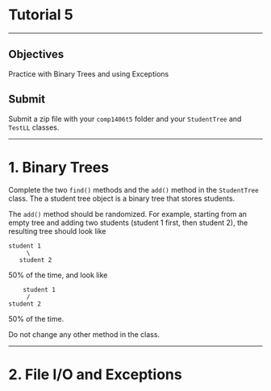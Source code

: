 # Tutorial 5
---

## Objectives  
Practice with Binary Trees and using Exceptions 


## Submit

Submit a zip file with your `comp1406t5` folder and your `StudentTree` and `TestLL` classes. 

---


# 1. Binary Trees 

Complete the two `find()` methods and the `add()` method in the `StudentTree` class. The a student tree object is a binary tree that stores students. 

The `add()` method should be randomized. For example, starting from an empty tree and adding two students (student 1 first, then student 2), the resulting tree should look like

```
student 1
     \
   student 2
```

50% of the time, and look like 

```
    student 1
     /
student 2 
```

50% of the time.

Do not change any other method in the class.

---

# 2. File I/O and Exceptions 

